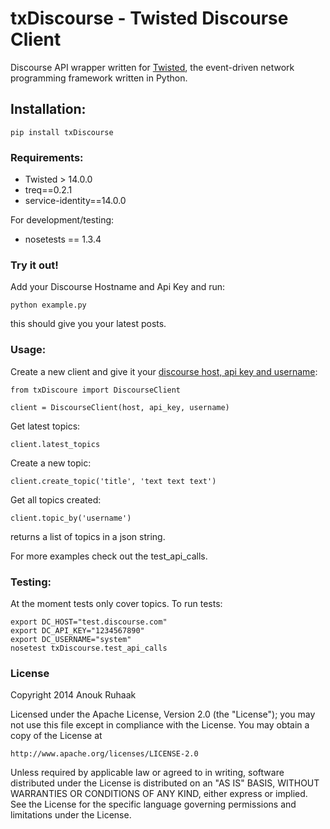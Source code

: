 # txDiscourse - Twisted Discourse Client

Discourse API wrapper written for [Twisted](https://twistedmatrix.com/trac/), the event-driven network programming framework written in Python.

## Installation:

	pip install txDiscourse

### Requirements:

 - Twisted > 14.0.0
 - treq==0.2.1
 - service-identity==14.0.0
 
For development/testing:
 - nosetests == 1.3.4

### Try it out!
Add your Discourse Hostname and Api Key and run:

	python example.py

this should give you your latest posts.

### Usage:

Create a new client and give it your [discourse host, api key and username](https://meta.discourse.org/t/using-discourse-api/17587):
	
	from txDiscoure import DiscourseClient

	client = DiscourseClient(host, api_key, username)

Get latest topics:

	client.latest_topics

Create a new topic:

	client.create_topic('title', 'text text text')

Get all topics created:
	
	client.topic_by('username')

returns a list of topics in a json string.

For more examples check out the test_api_calls.

### Testing:

At the moment tests only cover topics. To run tests:

    export DC_HOST="test.discourse.com"
    export DC_API_KEY="1234567890"
    export DC_USERNAME="system"
    nosetest txDiscourse.test_api_calls


### License

Copyright 2014 Anouk Ruhaak

Licensed under the Apache License, Version 2.0 (the "License");
you may not use this file except in compliance with the License.
You may obtain a copy of the License at

    http://www.apache.org/licenses/LICENSE-2.0

Unless required by applicable law or agreed to in writing, software
distributed under the License is distributed on an "AS IS" BASIS,
WITHOUT WARRANTIES OR CONDITIONS OF ANY KIND, either express or implied.
See the License for the specific language governing permissions and
limitations under the License.